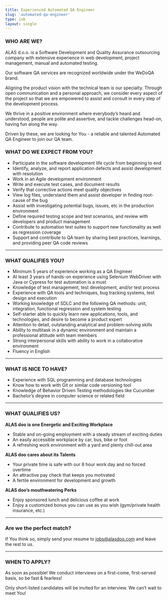 ```yaml
---
title: Experienced Automated QA Engineer
slug: 'automated-qa-engineer'
type: job
layout: single
---
```


### WHO ARE WE?

ALAS d.o.o. is a Software Development and Quality Assurance outsourcing company with extensive experience in web development, project management, manual and automated testing.

Our software QA services are recognized worldwide under the WeDoQA brand.

Aligning the product vision with the technical team is our specialty. Through open communication and a personal approach, we consider every aspect of the project so that we are empowered to assist and consult in every step of the development process.

We thrive in a positive environment where everybody’s heard and understood, people are polite and assertive, and tackle challenges head-on, having fun along the way.

Driven by these, we are looking for You - a reliable and talented Automated QA Engineer to join our QA team.

### WHAT DO WE EXPECT FROM YOU?

- Participate in the software development life cycle from beginning to end
- Identify, analyze, and report application defects and assist development with resolution
- Work in an Agile development environment
- Write and execute test cases, and document results
- Verify that corrective actions meet quality objectives
- View log files, understand them and assist developer in finding root-cause of the bug
- Assist with investigating potential bugs, issues, etc in the production environment
- Define required testing scope and test scenarios, and review with developers and product management
- Contribute to automation test suites to support new functionality as well as regression coverage
- Support and contribute to QA team by sharing best practices, learnings, and providing peer QA code reviews

---

### WHAT QUALIFIES YOU?

- Minimum 5 years of experience working as a QA Engineer
- At least 3 years of hands-on experience using Selenium WebDriver with Java or Cypress for test automation is a must
- Knowledge of test management, test development, and/or test process
- Experience with QA tools and techniques, bug tracking systems, test design and execution
- Working knowledge of SDLC and the following QA methods: unit, integration, functional regression and system testing
- Self-starter able to quickly learn new applications, tools, and technologies, and desire to become a product expert
- Attention to detail, outstanding analytical and problem-solving skills
- Ability to multitask in a dynamic environment and maintain a professional attitude with team members
- Strong interpersonal skills with ability to work in a collaborative environment
- Fluency in English

---

### WHAT IS NICE TO HAVE?

- Experience with SQL programming and database technologies
- Know how to work with Git or similar code versioning tool
- Knowledge of Behavior Driven Testing methodologies like Cucumber
- Bachelor’s degree in computer science or related field

---

### WHAT QUALIFIES US?

**ALAS doo is one Energetic and Exciting Workplace**

- Stable and on-going employment with a steady stream of exciting duties
- An easily accessible workplace by car, bus, bike or foot
- A refreshing work environment with a yard and plenty chill-out area

**ALAS doo cares about its Talents**

- Your private time is safe with our 8 hour work day and no forced overtime
- An attractive pay check that keeps you motivated
- A fertile environment for development and growth

**ALAS doo’s mouthwatering Perks**

- Enjoy sponsored lunch and delicious coffee at work
- Enjoy a customized bonus you can use as you wish (gym/private health insurance, etc.)

---

### Are we the perfect match?

If You think so, simply send your resume to <jobs@alasdoo.com> and leave the rest to us.

---

### WHEN TO APPLY?

As soon as possible!
We conduct interviews on a first-come, first-served basis, so be fast & fearless!

Only short-listed candidates will be invited for an interview. We can’t wait to meet You!
